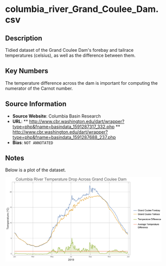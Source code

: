 
# columbia_river_Grand_Coulee_Dam.csv

## Description

Tidied dataset of the Grand Coulee Dam's forebay and tailrace temperatures (celsius), as well as the difference between them.

## Key Numbers
The temperature difference across the dam is important for computing the numerator of the Carnot number.

## Source Information
* **Source Website**: Columbia Basin Research
* **URL**:
** http://www.cbr.washington.edu/dart/wrapper?type=php&fname=basindata_1591287317_332.php
** http://www.cbr.washington.edu/dart/wrapper?type=php&fname=basindata_1591287688_237.php
* **Bias**: `NOT ANNOTATED`

## Notes
Below is a plot of the dataset.

![](../../media/Columbia_river_Grand_Coulee_temp.png)
